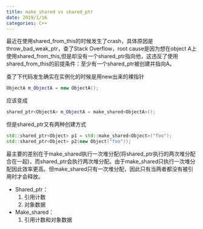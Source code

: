 ```yaml
---
title: make_shared vs shared_ptr
date: 2019/1/16
categories: C++
---
```


最近在使用shared_from_this的时候发生了crash，具体原因是throw_bad_weak_ptr，查了Stack Overflow，root cause是因为想在object A上使用shared_from_this,但是却没有一个shared_ptr指向他，这违反了使用shared_from_this的前提条件：至少有一个shared_ptr被创建并指向A。

查了下代码发生确实在实例化的时候是用new出来的裸指针
```c++
ObjectA m_ObjectA = new ObjectA();
```
应该变成
```c++
shared_ptr<ObjectA> m_ObjectA = make_shared<ObjectA>();
```

但是shared_ptr又有两种创建方式
```c++
std::shared_ptr<Object> p1 = std::make_shared<Object>("foo");
std::shared_ptr<Object> p2(new Object("foo"));
```
最主要的差别在于make_shared执行一次堆分配(将shared_ptr执行的两次堆分配合在一起)，而shared_ptr会执行两次堆分配。由于make_shared只执行一次堆分配因此效率更高。但make_shared只有一次堆分配，因此只有当两者都没有被引用时才会释放。
- Shared_ptr：
   1. 引用计数
   2. 对象数据
- Make_shared：
   1. 引用计数和对象数据

